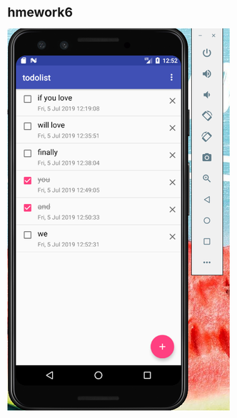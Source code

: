 # hmework6
![](https://github.com/hhjiayou/hmework6/blob/master/360%E6%88%AA%E5%9B%BE17571113105042.png)
